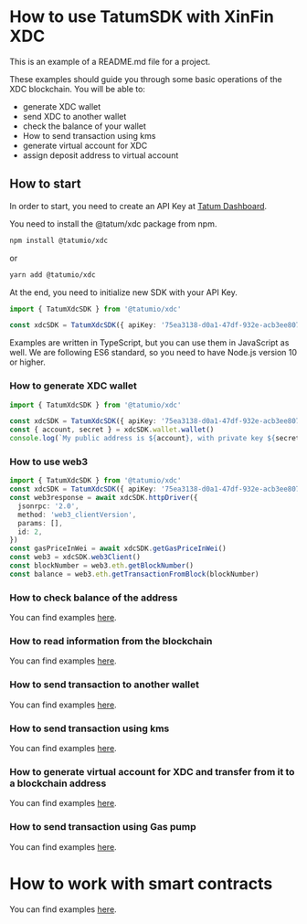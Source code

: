 # How to use TatumSDK with XinFin XDC

This is an example of a README.md file for a project.

These examples should guide you through some basic operations of the XDC blockchain. You will be able to:

- generate XDC wallet
- send XDC to another wallet
- check the balance of your wallet
- How to send transaction using kms
- generate virtual account for XDC
- assign deposit address to virtual account

## How to start

In order to start, you need to create an API Key at [Tatum Dashboard](https://dashboard.tatum.io).

You need to install the @tatum/xdc package from npm.

```bash
npm install @tatumio/xdc
```

or

```bash
yarn add @tatumio/xdc
```

At the end, you need to initialize new SDK with your API Key.

```typescript
import { TatumXdcSDK } from '@tatumio/xdc'

const xdcSDK = TatumXdcSDK({ apiKey: '75ea3138-d0a1-47df-932e-acb3ee807dab' })
```

Examples are written in TypeScript, but you can use them in JavaScript as well. We are following ES6 standard, so you
need to have Node.js version 10 or higher.

### How to generate XDC wallet

```typescript
import { TatumXdcSDK } from '@tatumio/xdc'

const xdcSDK = TatumXdcSDK({ apiKey: '75ea3138-d0a1-47df-932e-acb3ee807dab' })
const { account, secret } = xdcSDK.wallet.wallet()
console.log(`My public address is ${account}, with private key ${secret}.`)
```

### How to use web3

```typescript
import { TatumXdcSDK } from '@tatumio/xdc'
const xdcSDK = TatumXdcSDK({ apiKey: '75ea3138-d0a1-47df-932e-acb3ee807dab' })
const web3response = await xdcSDK.httpDriver({
  jsonrpc: '2.0',
  method: 'web3_clientVersion',
  params: [],
  id: 2,
})
const gasPriceInWei = await xdcSDK.getGasPriceInWei()
const web3 = xdcSDK.web3Client()
const blockNumber = web3.eth.getBlockNumber()
const balance = web3.eth.getTransactionFromBlock(blockNumber)
```

### How to check balance of the address

You can find examples [here](./src/app/xdc.balance.example.ts).

### How to read information from the blockchain

You can find examples [here](./src/app/xdc.blockchain.example.ts).

### How to send transaction to another wallet

You can find examples [here](./src/app/xdc.tx.example.ts).

### How to send transaction using kms

You can find examples [here](./src/app/xdc.kms.example.ts).

### How to generate virtual account for XDC and transfer from it to a blockchain address

You can find examples [here](./src/app/xdc.virtualAccount.example.ts).

### How to send transaction using Gas pump

You can find examples [here](./src/app/xdc.gasPump.example.ts).

# How to work with smart contracts

You can find examples [here](./src/app/xdc.smartContract.example.ts).
